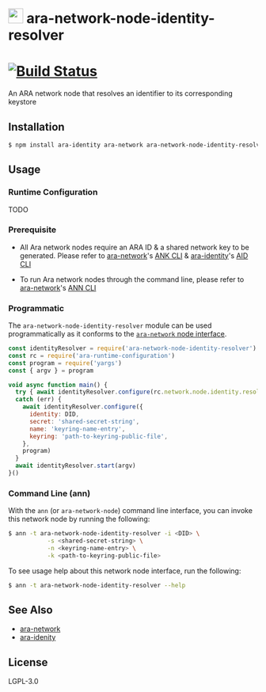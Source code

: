<img src="https://github.com/AraBlocks/docs/blob/master/ara.png" width="30" height="30" /> ara-network-node-identity-resolver
======================================

[![Build Status](https://travis-ci.com/AraBlocks/ara-network-node-identity-resolver.svg?token=Ty4yTmKT8aELetQd1xZp&branch=master)](https://travis-ci.com/AraBlocks/ara-network-node-identity-resolver)
==================================

An ARA network node that resolves an identifier to its corresponding keystore

## Installation

```sh
$ npm install ara-identity ara-network ara-network-node-identity-resolver
```

## Usage

### Runtime Configuration

TODO


### Prerequisite

* All Ara network nodes require an ARA ID & a shared network key to be generated. Please refer to [ara-network](https://github.com/AraBlocks/ara-network)'s [ANK CLI](https://github.com/AraBlocks/ara-network/blob/master/bin/ara-network-keys) & [ara-identity](https://github.com/AraBlocks/ara-identity)'s [AID CLI](https://github.com/AraBlocks/ara-identity/blob/master/bin/ara-identity)

* To run Ara network nodes through the command line, please refer to [ara-network](https://github.com/AraBlocks/ara-network)'s [ANN CLI](https://github.com/AraBlocks/ara-network/blob/master/bin/ara-network-node)


### Programmatic

[interface]: https://github.com/AraBlocks/ara-network/blob/master/README.md

The `ara-network-node-identity-resolver` module can be used programmatically as it
conforms to the [`ara-network` node interface][interface].

```js
const identityResolver = require('ara-network-node-identity-resolver')
const rc = require('ara-runtime-configuration')
const program = require('yargs')
const { argv } = program

void async function main() {
  try { await identityResolver.configure(rc.network.node.identity.resolver, program) }
  catch (err) {
    await identityResolver.configure({
      identity: DID,
      secret: 'shared-secret-string',
      name: 'keyring-name-entry',
      keyring: 'path-to-keyring-public-file',
    },
    program)
  }
  await identityResolver.start(argv)
}()
```

### Command Line (ann)

With the `ann` (or `ara-network-node`) command line interface, you can
invoke this network node by running the following:

```sh
$ ann -t ara-network-node-identity-resolver -i <DID> \
           -s <shared-secret-string> \
           -n <keyring-name-entry> \
           -k <path-to-keyring-public-file>
```

To see usage help about this network node interface, run the following:

```sh
$ ann -t ara-network-node-identity-resolver --help
```

## See Also

* [ara-network](https://github.com/arablocks/ara-network)
* [ara-idenity](https://github.com/AraBlocks/ara-identity)

## License

LGPL-3.0
